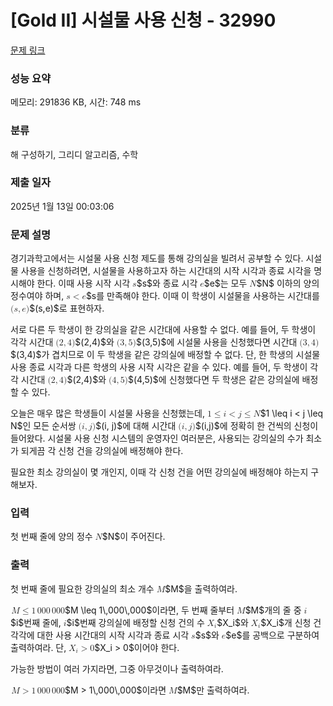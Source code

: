 # [Gold II] 시설물 사용 신청 - 32990 

[문제 링크](https://www.acmicpc.net/problem/32990) 

### 성능 요약

메모리: 291836 KB, 시간: 748 ms

### 분류

해 구성하기, 그리디 알고리즘, 수학

### 제출 일자

2025년 1월 13일 00:03:06

### 문제 설명

<p style="user-select: auto !important;">경기과학고에서는 시설물 사용 신청 제도를 통해 강의실을 빌려서 공부할 수 있다. 시설물 사용을 신청하려면, 시설물을 사용하고자 하는 시간대의 시작 시각과 종료 시각을 명시해야 한다. 이때 사용 시작 시각 <mjx-container class="MathJax" jax="CHTML" style="font-size: 99.9%; position: relative; user-select: auto !important;"><mjx-math class="MJX-TEX" aria-hidden="true" style="user-select: auto !important;"><mjx-mi class="mjx-i" style="user-select: auto !important;"><mjx-c class="mjx-c1D460 TEX-I" style="user-select: auto !important;"></mjx-c></mjx-mi></mjx-math><mjx-assistive-mml unselectable="on" display="inline" style="user-select: auto !important;"><math xmlns="http://www.w3.org/1998/Math/MathML" style="user-select: auto !important;"><mi style="user-select: auto !important;">s</mi></math></mjx-assistive-mml><span aria-hidden="true" class="no-mathjax mjx-copytext" style="user-select: auto !important;">$s$</span></mjx-container>와 종료 시각 <mjx-container class="MathJax" jax="CHTML" style="font-size: 99.9%; position: relative; user-select: auto !important;"><mjx-math class="MJX-TEX" aria-hidden="true" style="user-select: auto !important;"><mjx-mi class="mjx-i" style="user-select: auto !important;"><mjx-c class="mjx-c1D452 TEX-I" style="user-select: auto !important;"></mjx-c></mjx-mi></mjx-math><mjx-assistive-mml unselectable="on" display="inline" style="user-select: auto !important;"><math xmlns="http://www.w3.org/1998/Math/MathML" style="user-select: auto !important;"><mi style="user-select: auto !important;">e</mi></math></mjx-assistive-mml><span aria-hidden="true" class="no-mathjax mjx-copytext" style="user-select: auto !important;">$e$</span></mjx-container>는 모두 <mjx-container class="MathJax" jax="CHTML" style="font-size: 99.9%; position: relative; user-select: auto !important;"><mjx-math class="MJX-TEX" aria-hidden="true" style="user-select: auto !important;"><mjx-mi class="mjx-i" style="user-select: auto !important;"><mjx-c class="mjx-c1D441 TEX-I" style="user-select: auto !important;"></mjx-c></mjx-mi></mjx-math><mjx-assistive-mml unselectable="on" display="inline" style="user-select: auto !important;"><math xmlns="http://www.w3.org/1998/Math/MathML" style="user-select: auto !important;"><mi style="user-select: auto !important;">N</mi></math></mjx-assistive-mml><span aria-hidden="true" class="no-mathjax mjx-copytext" style="user-select: auto !important;">$N$</span></mjx-container> 이하의 양의 정수여야 하며, <mjx-container class="MathJax" jax="CHTML" style="font-size: 99.9%; position: relative; user-select: auto !important;"><mjx-math class="MJX-TEX" aria-hidden="true" style="user-select: auto !important;"><mjx-mi class="mjx-i" style="user-select: auto !important;"><mjx-c class="mjx-c1D460 TEX-I" style="user-select: auto !important;"></mjx-c></mjx-mi><mjx-mo class="mjx-n" space="4" style="user-select: auto !important;"><mjx-c class="mjx-c3C" style="user-select: auto !important;"></mjx-c></mjx-mo><mjx-mi class="mjx-i" space="4" style="user-select: auto !important;"><mjx-c class="mjx-c1D452 TEX-I" style="user-select: auto !important;"></mjx-c></mjx-mi></mjx-math><mjx-assistive-mml unselectable="on" display="inline" style="user-select: auto !important;"><math xmlns="http://www.w3.org/1998/Math/MathML" style="user-select: auto !important;"><mi style="user-select: auto !important;">s</mi><mo style="user-select: auto !important;"><</mo><mi style="user-select: auto !important;">e</mi></math></mjx-assistive-mml><span aria-hidden="true" class="no-mathjax mjx-copytext" style="user-select: auto !important;">$s<e$</span></mjx-container>를 만족해야 한다. 이때 이 학생이 시설물을 사용하는 시간대를 <mjx-container class="MathJax" jax="CHTML" style="font-size: 99.9%; position: relative; user-select: auto !important;"><mjx-math class="MJX-TEX" aria-hidden="true" style="user-select: auto !important;"><mjx-mo class="mjx-n" style="user-select: auto !important;"><mjx-c class="mjx-c28" style="user-select: auto !important;"></mjx-c></mjx-mo><mjx-mi class="mjx-i" style="user-select: auto !important;"><mjx-c class="mjx-c1D460 TEX-I" style="user-select: auto !important;"></mjx-c></mjx-mi><mjx-mo class="mjx-n" style="user-select: auto !important;"><mjx-c class="mjx-c2C" style="user-select: auto !important;"></mjx-c></mjx-mo><mjx-mi class="mjx-i" space="2" style="user-select: auto !important;"><mjx-c class="mjx-c1D452 TEX-I" style="user-select: auto !important;"></mjx-c></mjx-mi><mjx-mo class="mjx-n" style="user-select: auto !important;"><mjx-c class="mjx-c29" style="user-select: auto !important;"></mjx-c></mjx-mo></mjx-math><mjx-assistive-mml unselectable="on" display="inline" style="user-select: auto !important;"><math xmlns="http://www.w3.org/1998/Math/MathML" style="user-select: auto !important;"><mo stretchy="false" style="user-select: auto !important;">(</mo><mi style="user-select: auto !important;">s</mi><mo style="user-select: auto !important;">,</mo><mi style="user-select: auto !important;">e</mi><mo stretchy="false" style="user-select: auto !important;">)</mo></math></mjx-assistive-mml><span aria-hidden="true" class="no-mathjax mjx-copytext" style="user-select: auto !important;">$(s,e)$</span></mjx-container>로 표현하자.</p>

<p style="user-select: auto !important;">서로 다른 두 학생이 한 강의실을 같은 시간대에 사용할 수 없다. 예를 들어, 두 학생이 각각 시간대 <mjx-container class="MathJax" jax="CHTML" style="font-size: 99.9%; position: relative; user-select: auto !important;"><mjx-math class="MJX-TEX" aria-hidden="true" style="user-select: auto !important;"><mjx-mo class="mjx-n" style="user-select: auto !important;"><mjx-c class="mjx-c28" style="user-select: auto !important;"></mjx-c></mjx-mo><mjx-mn class="mjx-n" style="user-select: auto !important;"><mjx-c class="mjx-c32" style="user-select: auto !important;"></mjx-c></mjx-mn><mjx-mo class="mjx-n" style="user-select: auto !important;"><mjx-c class="mjx-c2C" style="user-select: auto !important;"></mjx-c></mjx-mo><mjx-mn class="mjx-n" space="2" style="user-select: auto !important;"><mjx-c class="mjx-c34" style="user-select: auto !important;"></mjx-c></mjx-mn><mjx-mo class="mjx-n" style="user-select: auto !important;"><mjx-c class="mjx-c29" style="user-select: auto !important;"></mjx-c></mjx-mo></mjx-math><mjx-assistive-mml unselectable="on" display="inline" style="user-select: auto !important;"><math xmlns="http://www.w3.org/1998/Math/MathML" style="user-select: auto !important;"><mo stretchy="false" style="user-select: auto !important;">(</mo><mn style="user-select: auto !important;">2</mn><mo style="user-select: auto !important;">,</mo><mn style="user-select: auto !important;">4</mn><mo stretchy="false" style="user-select: auto !important;">)</mo></math></mjx-assistive-mml><span aria-hidden="true" class="no-mathjax mjx-copytext" style="user-select: auto !important;">$(2,4)$</span></mjx-container>와 <mjx-container class="MathJax" jax="CHTML" style="font-size: 99.9%; position: relative; user-select: auto !important;"><mjx-math class="MJX-TEX" aria-hidden="true" style="user-select: auto !important;"><mjx-mo class="mjx-n" style="user-select: auto !important;"><mjx-c class="mjx-c28" style="user-select: auto !important;"></mjx-c></mjx-mo><mjx-mn class="mjx-n" style="user-select: auto !important;"><mjx-c class="mjx-c33" style="user-select: auto !important;"></mjx-c></mjx-mn><mjx-mo class="mjx-n" style="user-select: auto !important;"><mjx-c class="mjx-c2C" style="user-select: auto !important;"></mjx-c></mjx-mo><mjx-mn class="mjx-n" space="2" style="user-select: auto !important;"><mjx-c class="mjx-c35" style="user-select: auto !important;"></mjx-c></mjx-mn><mjx-mo class="mjx-n" style="user-select: auto !important;"><mjx-c class="mjx-c29" style="user-select: auto !important;"></mjx-c></mjx-mo></mjx-math><mjx-assistive-mml unselectable="on" display="inline" style="user-select: auto !important;"><math xmlns="http://www.w3.org/1998/Math/MathML" style="user-select: auto !important;"><mo stretchy="false" style="user-select: auto !important;">(</mo><mn style="user-select: auto !important;">3</mn><mo style="user-select: auto !important;">,</mo><mn style="user-select: auto !important;">5</mn><mo stretchy="false" style="user-select: auto !important;">)</mo></math></mjx-assistive-mml><span aria-hidden="true" class="no-mathjax mjx-copytext" style="user-select: auto !important;">$(3,5)$</span></mjx-container>에 시설물 사용을 신청했다면 시간대 <mjx-container class="MathJax" jax="CHTML" style="font-size: 99.9%; position: relative; user-select: auto !important;"><mjx-math class="MJX-TEX" aria-hidden="true" style="user-select: auto !important;"><mjx-mo class="mjx-n" style="user-select: auto !important;"><mjx-c class="mjx-c28" style="user-select: auto !important;"></mjx-c></mjx-mo><mjx-mn class="mjx-n" style="user-select: auto !important;"><mjx-c class="mjx-c33" style="user-select: auto !important;"></mjx-c></mjx-mn><mjx-mo class="mjx-n" style="user-select: auto !important;"><mjx-c class="mjx-c2C" style="user-select: auto !important;"></mjx-c></mjx-mo><mjx-mn class="mjx-n" space="2" style="user-select: auto !important;"><mjx-c class="mjx-c34" style="user-select: auto !important;"></mjx-c></mjx-mn><mjx-mo class="mjx-n" style="user-select: auto !important;"><mjx-c class="mjx-c29" style="user-select: auto !important;"></mjx-c></mjx-mo></mjx-math><mjx-assistive-mml unselectable="on" display="inline" style="user-select: auto !important;"><math xmlns="http://www.w3.org/1998/Math/MathML" style="user-select: auto !important;"><mo stretchy="false" style="user-select: auto !important;">(</mo><mn style="user-select: auto !important;">3</mn><mo style="user-select: auto !important;">,</mo><mn style="user-select: auto !important;">4</mn><mo stretchy="false" style="user-select: auto !important;">)</mo></math></mjx-assistive-mml><span aria-hidden="true" class="no-mathjax mjx-copytext" style="user-select: auto !important;">$(3,4)$</span></mjx-container>가 겹치므로 이 두 학생을 같은 강의실에 배정할 수 없다. 단, 한 학생의 시설물 사용 종료 시각과 다른 학생의 사용 시작 시각은 같을 수 있다. 예를 들어, 두 학생이 각각 시간대 <mjx-container class="MathJax" jax="CHTML" style="font-size: 99.9%; position: relative; user-select: auto !important;"><mjx-math class="MJX-TEX" aria-hidden="true" style="user-select: auto !important;"><mjx-mo class="mjx-n" style="user-select: auto !important;"><mjx-c class="mjx-c28" style="user-select: auto !important;"></mjx-c></mjx-mo><mjx-mn class="mjx-n" style="user-select: auto !important;"><mjx-c class="mjx-c32" style="user-select: auto !important;"></mjx-c></mjx-mn><mjx-mo class="mjx-n" style="user-select: auto !important;"><mjx-c class="mjx-c2C" style="user-select: auto !important;"></mjx-c></mjx-mo><mjx-mn class="mjx-n" space="2" style="user-select: auto !important;"><mjx-c class="mjx-c34" style="user-select: auto !important;"></mjx-c></mjx-mn><mjx-mo class="mjx-n" style="user-select: auto !important;"><mjx-c class="mjx-c29" style="user-select: auto !important;"></mjx-c></mjx-mo></mjx-math><mjx-assistive-mml unselectable="on" display="inline" style="user-select: auto !important;"><math xmlns="http://www.w3.org/1998/Math/MathML" style="user-select: auto !important;"><mo stretchy="false" style="user-select: auto !important;">(</mo><mn style="user-select: auto !important;">2</mn><mo style="user-select: auto !important;">,</mo><mn style="user-select: auto !important;">4</mn><mo stretchy="false" style="user-select: auto !important;">)</mo></math></mjx-assistive-mml><span aria-hidden="true" class="no-mathjax mjx-copytext" style="user-select: auto !important;">$(2,4)$</span></mjx-container>와 <mjx-container class="MathJax" jax="CHTML" style="font-size: 99.9%; position: relative; user-select: auto !important;"><mjx-math class="MJX-TEX" aria-hidden="true" style="user-select: auto !important;"><mjx-mo class="mjx-n" style="user-select: auto !important;"><mjx-c class="mjx-c28" style="user-select: auto !important;"></mjx-c></mjx-mo><mjx-mn class="mjx-n" style="user-select: auto !important;"><mjx-c class="mjx-c34" style="user-select: auto !important;"></mjx-c></mjx-mn><mjx-mo class="mjx-n" style="user-select: auto !important;"><mjx-c class="mjx-c2C" style="user-select: auto !important;"></mjx-c></mjx-mo><mjx-mn class="mjx-n" space="2" style="user-select: auto !important;"><mjx-c class="mjx-c35" style="user-select: auto !important;"></mjx-c></mjx-mn><mjx-mo class="mjx-n" style="user-select: auto !important;"><mjx-c class="mjx-c29" style="user-select: auto !important;"></mjx-c></mjx-mo></mjx-math><mjx-assistive-mml unselectable="on" display="inline" style="user-select: auto !important;"><math xmlns="http://www.w3.org/1998/Math/MathML" style="user-select: auto !important;"><mo stretchy="false" style="user-select: auto !important;">(</mo><mn style="user-select: auto !important;">4</mn><mo style="user-select: auto !important;">,</mo><mn style="user-select: auto !important;">5</mn><mo stretchy="false" style="user-select: auto !important;">)</mo></math></mjx-assistive-mml><span aria-hidden="true" class="no-mathjax mjx-copytext" style="user-select: auto !important;">$(4,5)$</span></mjx-container>에 신청했다면 두 학생은 같은 강의실에 배정할 수 있다.</p>

<p style="user-select: auto !important;">오늘은 매우 많은 학생들이 시설물 사용을 신청했는데, <mjx-container class="MathJax" jax="CHTML" style="font-size: 99.9%; position: relative; user-select: auto !important;"><mjx-math class="MJX-TEX" aria-hidden="true" style="user-select: auto !important;"><mjx-mn class="mjx-n" style="user-select: auto !important;"><mjx-c class="mjx-c31" style="user-select: auto !important;"></mjx-c></mjx-mn><mjx-mo class="mjx-n" space="4" style="user-select: auto !important;"><mjx-c class="mjx-c2264" style="user-select: auto !important;"></mjx-c></mjx-mo><mjx-mi class="mjx-i" space="4" style="user-select: auto !important;"><mjx-c class="mjx-c1D456 TEX-I" style="user-select: auto !important;"></mjx-c></mjx-mi><mjx-mo class="mjx-n" space="4" style="user-select: auto !important;"><mjx-c class="mjx-c3C" style="user-select: auto !important;"></mjx-c></mjx-mo><mjx-mi class="mjx-i" space="4" style="user-select: auto !important;"><mjx-c class="mjx-c1D457 TEX-I" style="user-select: auto !important;"></mjx-c></mjx-mi><mjx-mo class="mjx-n" space="4" style="user-select: auto !important;"><mjx-c class="mjx-c2264" style="user-select: auto !important;"></mjx-c></mjx-mo><mjx-mi class="mjx-i" space="4" style="user-select: auto !important;"><mjx-c class="mjx-c1D441 TEX-I" style="user-select: auto !important;"></mjx-c></mjx-mi></mjx-math><mjx-assistive-mml unselectable="on" display="inline" style="user-select: auto !important;"><math xmlns="http://www.w3.org/1998/Math/MathML" style="user-select: auto !important;"><mn style="user-select: auto !important;">1</mn><mo style="user-select: auto !important;">≤</mo><mi style="user-select: auto !important;">i</mi><mo style="user-select: auto !important;"><</mo><mi style="user-select: auto !important;">j</mi><mo style="user-select: auto !important;">≤</mo><mi style="user-select: auto !important;">N</mi></math></mjx-assistive-mml><span aria-hidden="true" class="no-mathjax mjx-copytext" style="user-select: auto !important;">$1 \leq i < j \leq N$</span></mjx-container>인 모든 순서쌍 <mjx-container class="MathJax" jax="CHTML" style="font-size: 99.9%; position: relative; user-select: auto !important;"><mjx-math class="MJX-TEX" aria-hidden="true" style="user-select: auto !important;"><mjx-mo class="mjx-n" style="user-select: auto !important;"><mjx-c class="mjx-c28" style="user-select: auto !important;"></mjx-c></mjx-mo><mjx-mi class="mjx-i" style="user-select: auto !important;"><mjx-c class="mjx-c1D456 TEX-I" style="user-select: auto !important;"></mjx-c></mjx-mi><mjx-mo class="mjx-n" style="user-select: auto !important;"><mjx-c class="mjx-c2C" style="user-select: auto !important;"></mjx-c></mjx-mo><mjx-mi class="mjx-i" space="2" style="user-select: auto !important;"><mjx-c class="mjx-c1D457 TEX-I" style="user-select: auto !important;"></mjx-c></mjx-mi><mjx-mo class="mjx-n" style="user-select: auto !important;"><mjx-c class="mjx-c29" style="user-select: auto !important;"></mjx-c></mjx-mo></mjx-math><mjx-assistive-mml unselectable="on" display="inline" style="user-select: auto !important;"><math xmlns="http://www.w3.org/1998/Math/MathML" style="user-select: auto !important;"><mo stretchy="false" style="user-select: auto !important;">(</mo><mi style="user-select: auto !important;">i</mi><mo style="user-select: auto !important;">,</mo><mi style="user-select: auto !important;">j</mi><mo stretchy="false" style="user-select: auto !important;">)</mo></math></mjx-assistive-mml><span aria-hidden="true" class="no-mathjax mjx-copytext" style="user-select: auto !important;">$(i, j)$</span></mjx-container>에 대해 시간대 <mjx-container class="MathJax" jax="CHTML" style="font-size: 99.9%; position: relative; user-select: auto !important;"><mjx-math class="MJX-TEX" aria-hidden="true" style="user-select: auto !important;"><mjx-mo class="mjx-n" style="user-select: auto !important;"><mjx-c class="mjx-c28" style="user-select: auto !important;"></mjx-c></mjx-mo><mjx-mi class="mjx-i" style="user-select: auto !important;"><mjx-c class="mjx-c1D456 TEX-I" style="user-select: auto !important;"></mjx-c></mjx-mi><mjx-mo class="mjx-n" style="user-select: auto !important;"><mjx-c class="mjx-c2C" style="user-select: auto !important;"></mjx-c></mjx-mo><mjx-mi class="mjx-i" space="2" style="user-select: auto !important;"><mjx-c class="mjx-c1D457 TEX-I" style="user-select: auto !important;"></mjx-c></mjx-mi><mjx-mo class="mjx-n" style="user-select: auto !important;"><mjx-c class="mjx-c29" style="user-select: auto !important;"></mjx-c></mjx-mo></mjx-math><mjx-assistive-mml unselectable="on" display="inline" style="user-select: auto !important;"><math xmlns="http://www.w3.org/1998/Math/MathML" style="user-select: auto !important;"><mo stretchy="false" style="user-select: auto !important;">(</mo><mi style="user-select: auto !important;">i</mi><mo style="user-select: auto !important;">,</mo><mi style="user-select: auto !important;">j</mi><mo stretchy="false" style="user-select: auto !important;">)</mo></math></mjx-assistive-mml><span aria-hidden="true" class="no-mathjax mjx-copytext" style="user-select: auto !important;">$(i,j)$</span></mjx-container>에 정확히 한 건씩의 신청이 들어왔다. 시설물 사용 신청 시스템의 운영자인 여러분은, 사용되는 강의실의 수가 최소가 되게끔 각 신청 건을 강의실에 배정해야 한다.</p>

<p style="user-select: auto !important;">필요한 최소 강의실이 몇 개인지, 이때 각 신청 건을 어떤 강의실에 배정해야 하는지 구해보자.</p>

### 입력 

 <p style="user-select: auto !important;">첫 번째 줄에 양의 정수 <mjx-container class="MathJax" jax="CHTML" style="font-size: 99.9%; position: relative; user-select: auto !important;"><mjx-math class="MJX-TEX" aria-hidden="true" style="user-select: auto !important;"><mjx-mi class="mjx-i" style="user-select: auto !important;"><mjx-c class="mjx-c1D441 TEX-I" style="user-select: auto !important;"></mjx-c></mjx-mi></mjx-math><mjx-assistive-mml unselectable="on" display="inline" style="user-select: auto !important;"><math xmlns="http://www.w3.org/1998/Math/MathML" style="user-select: auto !important;"><mi style="user-select: auto !important;">N</mi></math></mjx-assistive-mml><span aria-hidden="true" class="no-mathjax mjx-copytext" style="user-select: auto !important;">$N$</span></mjx-container>이 주어진다.</p>

### 출력 

 <p style="user-select: auto !important;">첫 번째 줄에 필요한 강의실의 최소 개수 <mjx-container class="MathJax" jax="CHTML" style="font-size: 99.9%; position: relative; user-select: auto !important;"><mjx-math class="MJX-TEX" aria-hidden="true" style="user-select: auto !important;"><mjx-mi class="mjx-i" style="user-select: auto !important;"><mjx-c class="mjx-c1D440 TEX-I" style="user-select: auto !important;"></mjx-c></mjx-mi></mjx-math><mjx-assistive-mml unselectable="on" display="inline" style="user-select: auto !important;"><math xmlns="http://www.w3.org/1998/Math/MathML" style="user-select: auto !important;"><mi style="user-select: auto !important;">M</mi></math></mjx-assistive-mml><span aria-hidden="true" class="no-mathjax mjx-copytext" style="user-select: auto !important;">$M$</span></mjx-container>을 출력하여라.</p>

<p style="user-select: auto !important;"><mjx-container class="MathJax" jax="CHTML" style="font-size: 99.9%; position: relative; user-select: auto !important;"> <mjx-math class="MJX-TEX" aria-hidden="true" style="user-select: auto !important;"><mjx-mi class="mjx-i" style="user-select: auto !important;"><mjx-c class="mjx-c1D440 TEX-I" style="user-select: auto !important;"></mjx-c></mjx-mi><mjx-mo class="mjx-n" space="4" style="user-select: auto !important;"><mjx-c class="mjx-c2264" style="user-select: auto !important;"></mjx-c></mjx-mo><mjx-mn class="mjx-n" space="4" style="user-select: auto !important;"><mjx-c class="mjx-c31" style="user-select: auto !important;"></mjx-c></mjx-mn><mjx-mstyle style="user-select: auto !important;"><mjx-mspace style="width: 0.167em; user-select: auto !important;"></mjx-mspace></mjx-mstyle><mjx-mn class="mjx-n" style="user-select: auto !important;"><mjx-c class="mjx-c30" style="user-select: auto !important;"></mjx-c><mjx-c class="mjx-c30" style="user-select: auto !important;"></mjx-c><mjx-c class="mjx-c30" style="user-select: auto !important;"></mjx-c></mjx-mn><mjx-mstyle style="user-select: auto !important;"><mjx-mspace style="width: 0.167em; user-select: auto !important;"></mjx-mspace></mjx-mstyle><mjx-mn class="mjx-n" style="user-select: auto !important;"><mjx-c class="mjx-c30" style="user-select: auto !important;"></mjx-c><mjx-c class="mjx-c30" style="user-select: auto !important;"></mjx-c><mjx-c class="mjx-c30" style="user-select: auto !important;"></mjx-c></mjx-mn></mjx-math><mjx-assistive-mml unselectable="on" display="inline" style="user-select: auto !important;"><math xmlns="http://www.w3.org/1998/Math/MathML" style="user-select: auto !important;"><mi style="user-select: auto !important;">M</mi><mo style="user-select: auto !important;">≤</mo><mn style="user-select: auto !important;">1</mn><mstyle scriptlevel="0" style="user-select: auto !important;"><mspace width="0.167em" style="user-select: auto !important;"></mspace></mstyle><mn style="user-select: auto !important;">000</mn><mstyle scriptlevel="0" style="user-select: auto !important;"><mspace width="0.167em" style="user-select: auto !important;"></mspace></mstyle><mn style="user-select: auto !important;">000</mn></math></mjx-assistive-mml><span aria-hidden="true" class="no-mathjax mjx-copytext" style="user-select: auto !important;">$M \leq 1\,000\,000$</span></mjx-container>이라면, 두 번째 줄부터 <mjx-container class="MathJax" jax="CHTML" style="font-size: 99.9%; position: relative; user-select: auto !important;"><mjx-math class="MJX-TEX" aria-hidden="true" style="user-select: auto !important;"><mjx-mi class="mjx-i" style="user-select: auto !important;"><mjx-c class="mjx-c1D440 TEX-I" style="user-select: auto !important;"></mjx-c></mjx-mi></mjx-math><mjx-assistive-mml unselectable="on" display="inline" style="user-select: auto !important;"><math xmlns="http://www.w3.org/1998/Math/MathML" style="user-select: auto !important;"><mi style="user-select: auto !important;">M</mi></math></mjx-assistive-mml><span aria-hidden="true" class="no-mathjax mjx-copytext" style="user-select: auto !important;">$M$</span></mjx-container>개의 줄 중 <mjx-container class="MathJax" jax="CHTML" style="font-size: 99.9%; position: relative; user-select: auto !important;"><mjx-math class="MJX-TEX" aria-hidden="true" style="user-select: auto !important;"><mjx-mi class="mjx-i" style="user-select: auto !important;"><mjx-c class="mjx-c1D456 TEX-I" style="user-select: auto !important;"></mjx-c></mjx-mi></mjx-math><mjx-assistive-mml unselectable="on" display="inline" style="user-select: auto !important;"><math xmlns="http://www.w3.org/1998/Math/MathML" style="user-select: auto !important;"><mi style="user-select: auto !important;">i</mi></math></mjx-assistive-mml><span aria-hidden="true" class="no-mathjax mjx-copytext" style="user-select: auto !important;">$i$</span></mjx-container>번째 줄에, <mjx-container class="MathJax" jax="CHTML" style="font-size: 99.9%; position: relative; user-select: auto !important;"><mjx-math class="MJX-TEX" aria-hidden="true" style="user-select: auto !important;"><mjx-mi class="mjx-i" style="user-select: auto !important;"><mjx-c class="mjx-c1D456 TEX-I" style="user-select: auto !important;"></mjx-c></mjx-mi></mjx-math><mjx-assistive-mml unselectable="on" display="inline" style="user-select: auto !important;"><math xmlns="http://www.w3.org/1998/Math/MathML" style="user-select: auto !important;"><mi style="user-select: auto !important;">i</mi></math></mjx-assistive-mml><span aria-hidden="true" class="no-mathjax mjx-copytext" style="user-select: auto !important;">$i$</span></mjx-container>번째 강의실에 배정할 신청 건의 수 <mjx-container class="MathJax" jax="CHTML" style="font-size: 99.9%; position: relative; user-select: auto !important;"><mjx-math class="MJX-TEX" aria-hidden="true" style="user-select: auto !important;"><mjx-msub style="user-select: auto !important;"><mjx-mi class="mjx-i" style="user-select: auto !important;"><mjx-c class="mjx-c1D44B TEX-I" style="user-select: auto !important;"></mjx-c></mjx-mi><mjx-script style="vertical-align: -0.15em; margin-left: -0.024em; user-select: auto !important;"><mjx-mi class="mjx-i" size="s" style="user-select: auto !important;"><mjx-c class="mjx-c1D456 TEX-I" style="user-select: auto !important;"></mjx-c></mjx-mi></mjx-script></mjx-msub></mjx-math><mjx-assistive-mml unselectable="on" display="inline" style="user-select: auto !important;"><math xmlns="http://www.w3.org/1998/Math/MathML" style="user-select: auto !important;"><msub style="user-select: auto !important;"><mi style="user-select: auto !important;">X</mi><mi style="user-select: auto !important;">i</mi></msub></math></mjx-assistive-mml><span aria-hidden="true" class="no-mathjax mjx-copytext" style="user-select: auto !important;">$X_i$</span></mjx-container>와 <mjx-container class="MathJax" jax="CHTML" style="font-size: 99.9%; position: relative; user-select: auto !important;"><mjx-math class="MJX-TEX" aria-hidden="true" style="user-select: auto !important;"><mjx-msub style="user-select: auto !important;"><mjx-mi class="mjx-i" style="user-select: auto !important;"><mjx-c class="mjx-c1D44B TEX-I" style="user-select: auto !important;"></mjx-c></mjx-mi><mjx-script style="vertical-align: -0.15em; margin-left: -0.024em; user-select: auto !important;"><mjx-mi class="mjx-i" size="s" style="user-select: auto !important;"><mjx-c class="mjx-c1D456 TEX-I" style="user-select: auto !important;"></mjx-c></mjx-mi></mjx-script></mjx-msub></mjx-math><mjx-assistive-mml unselectable="on" display="inline" style="user-select: auto !important;"><math xmlns="http://www.w3.org/1998/Math/MathML" style="user-select: auto !important;"><msub style="user-select: auto !important;"><mi style="user-select: auto !important;">X</mi><mi style="user-select: auto !important;">i</mi></msub></math></mjx-assistive-mml><span aria-hidden="true" class="no-mathjax mjx-copytext" style="user-select: auto !important;">$X_i$</span></mjx-container>개 신청 건 각각에 대한 사용 시간대의 시작 시각과 종료 시각 <mjx-container class="MathJax" jax="CHTML" style="font-size: 99.9%; position: relative; user-select: auto !important;"><mjx-math class="MJX-TEX" aria-hidden="true" style="user-select: auto !important;"><mjx-mi class="mjx-i" style="user-select: auto !important;"><mjx-c class="mjx-c1D460 TEX-I" style="user-select: auto !important;"></mjx-c></mjx-mi></mjx-math><mjx-assistive-mml unselectable="on" display="inline" style="user-select: auto !important;"><math xmlns="http://www.w3.org/1998/Math/MathML" style="user-select: auto !important;"><mi style="user-select: auto !important;">s</mi></math></mjx-assistive-mml><span aria-hidden="true" class="no-mathjax mjx-copytext" style="user-select: auto !important;">$s$</span></mjx-container>와 <mjx-container class="MathJax" jax="CHTML" style="font-size: 99.9%; position: relative; user-select: auto !important;"><mjx-math class="MJX-TEX" aria-hidden="true" style="user-select: auto !important;"><mjx-mi class="mjx-i" style="user-select: auto !important;"><mjx-c class="mjx-c1D452 TEX-I" style="user-select: auto !important;"></mjx-c></mjx-mi></mjx-math><mjx-assistive-mml unselectable="on" display="inline" style="user-select: auto !important;"><math xmlns="http://www.w3.org/1998/Math/MathML" style="user-select: auto !important;"><mi style="user-select: auto !important;">e</mi></math></mjx-assistive-mml><span aria-hidden="true" class="no-mathjax mjx-copytext" style="user-select: auto !important;">$e$</span></mjx-container>를 공백으로 구분하여 출력하여라. 단, <mjx-container class="MathJax" jax="CHTML" style="font-size: 99.9%; position: relative; user-select: auto !important;"><mjx-math class="MJX-TEX" aria-hidden="true" style="user-select: auto !important;"><mjx-msub style="user-select: auto !important;"><mjx-mi class="mjx-i" style="user-select: auto !important;"><mjx-c class="mjx-c1D44B TEX-I" style="user-select: auto !important;"></mjx-c></mjx-mi><mjx-script style="vertical-align: -0.15em; margin-left: -0.024em; user-select: auto !important;"><mjx-mi class="mjx-i" size="s" style="user-select: auto !important;"><mjx-c class="mjx-c1D456 TEX-I" style="user-select: auto !important;"></mjx-c></mjx-mi></mjx-script></mjx-msub><mjx-mo class="mjx-n" space="4" style="user-select: auto !important;"><mjx-c class="mjx-c3E" style="user-select: auto !important;"></mjx-c></mjx-mo><mjx-mn class="mjx-n" space="4" style="user-select: auto !important;"><mjx-c class="mjx-c30" style="user-select: auto !important;"></mjx-c></mjx-mn></mjx-math><mjx-assistive-mml unselectable="on" display="inline" style="user-select: auto !important;"><math xmlns="http://www.w3.org/1998/Math/MathML" style="user-select: auto !important;"><msub style="user-select: auto !important;"><mi style="user-select: auto !important;">X</mi><mi style="user-select: auto !important;">i</mi></msub><mo style="user-select: auto !important;">></mo><mn style="user-select: auto !important;">0</mn></math></mjx-assistive-mml><span aria-hidden="true" class="no-mathjax mjx-copytext" style="user-select: auto !important;">$X_i > 0$</span></mjx-container>이어야 한다.</p>

<p style="user-select: auto !important;">가능한 방법이 여러 가지라면, 그중 아무것이나 출력하여라.</p>

<p style="user-select: auto !important;"><mjx-container class="MathJax" jax="CHTML" style="font-size: 99.9%; position: relative; user-select: auto !important;"> <mjx-math class="MJX-TEX" aria-hidden="true" style="user-select: auto !important;"><mjx-mi class="mjx-i" style="user-select: auto !important;"><mjx-c class="mjx-c1D440 TEX-I" style="user-select: auto !important;"></mjx-c></mjx-mi><mjx-mo class="mjx-n" space="4" style="user-select: auto !important;"><mjx-c class="mjx-c3E" style="user-select: auto !important;"></mjx-c></mjx-mo><mjx-mn class="mjx-n" space="4" style="user-select: auto !important;"><mjx-c class="mjx-c31" style="user-select: auto !important;"></mjx-c></mjx-mn><mjx-mstyle style="user-select: auto !important;"><mjx-mspace style="width: 0.167em; user-select: auto !important;"></mjx-mspace></mjx-mstyle><mjx-mn class="mjx-n" style="user-select: auto !important;"><mjx-c class="mjx-c30" style="user-select: auto !important;"></mjx-c><mjx-c class="mjx-c30" style="user-select: auto !important;"></mjx-c><mjx-c class="mjx-c30" style="user-select: auto !important;"></mjx-c></mjx-mn><mjx-mstyle style="user-select: auto !important;"><mjx-mspace style="width: 0.167em; user-select: auto !important;"></mjx-mspace></mjx-mstyle><mjx-mn class="mjx-n" style="user-select: auto !important;"><mjx-c class="mjx-c30" style="user-select: auto !important;"></mjx-c><mjx-c class="mjx-c30" style="user-select: auto !important;"></mjx-c><mjx-c class="mjx-c30" style="user-select: auto !important;"></mjx-c></mjx-mn></mjx-math><mjx-assistive-mml unselectable="on" display="inline" style="user-select: auto !important;"><math xmlns="http://www.w3.org/1998/Math/MathML" style="user-select: auto !important;"><mi style="user-select: auto !important;">M</mi><mo style="user-select: auto !important;">></mo><mn style="user-select: auto !important;">1</mn><mstyle scriptlevel="0" style="user-select: auto !important;"><mspace width="0.167em" style="user-select: auto !important;"></mspace></mstyle><mn style="user-select: auto !important;">000</mn><mstyle scriptlevel="0" style="user-select: auto !important;"><mspace width="0.167em" style="user-select: auto !important;"></mspace></mstyle><mn style="user-select: auto !important;">000</mn></math></mjx-assistive-mml><span aria-hidden="true" class="no-mathjax mjx-copytext" style="user-select: auto !important;">$M > 1\,000\,000$</span></mjx-container>이라면 <mjx-container class="MathJax" jax="CHTML" style="font-size: 99.9%; position: relative; user-select: auto !important;"><mjx-math class="MJX-TEX" aria-hidden="true" style="user-select: auto !important;"><mjx-mi class="mjx-i" style="user-select: auto !important;"><mjx-c class="mjx-c1D440 TEX-I" style="user-select: auto !important;"></mjx-c></mjx-mi></mjx-math><mjx-assistive-mml unselectable="on" display="inline" style="user-select: auto !important;"><math xmlns="http://www.w3.org/1998/Math/MathML" style="user-select: auto !important;"><mi style="user-select: auto !important;">M</mi></math></mjx-assistive-mml><span aria-hidden="true" class="no-mathjax mjx-copytext" style="user-select: auto !important;">$M$</span></mjx-container>만 출력하여라.</p>

